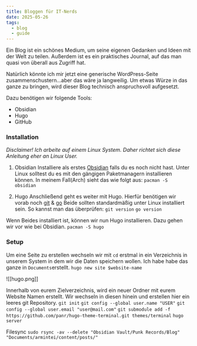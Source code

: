 ```yaml
---
title: Bloggen für IT-Nerds
date: 2025-05-26
tags:
  - blog
  - guide
---
```


Ein Blog ist ein schönes Medium, um seine eigenen Gedanken und Ideen mit der Welt zu teilen. Außerdem ist es ein praktisches Journal, auf das man quasi von überall aus Zugriff hat.

Natürlich könnte ich mir jetzt eine generische WordPress-Seite zusammenschustern...aber das wäre ja langweilig. Um etwas Würze in das ganze zu bringen, wird dieser Blog technisch anspruchsvoll aufgesetzt.

Dazu benötigen wir folgende Tools:

- Obsidian
- Hugo
- GitHub

### Installation
*Disclaimer! Ich arbeite auf einem Linux System. Daher richtet sich diese Anleitung eher an Linux User.* 
1. Obsidian
Installiere als erstes [Obsidian](https://obsidian.md/download) falls du es noch nicht hast.
Unter Linux solltest du es mit den gängigen Paketmanagern installieren können.
In meinem Fall(Arch) sieht das wie folgt aus:
`pacman -S obsidian`

2. Hugo
Anschließend geht es weiter mit Hugo. 
Hierfür benötigen wir vorab noch [git](https://git-scm.com/downloads) & [go](https://go.dev/)
Beide sollten standardmäßig unter Linux installiert sein. 
So kannst man das überprüfen:
`git version`
`go version`

Wenn Beides installiert ist, können wir nun Hugo installieren. Dazu gehen wir vor wie bei Obsidian.
`pacman -S hugo`

### Setup
Um eine Seite zu erstellen wechseln wir mit `cd` erstmal in ein Verzeichnis in unserem System in dem wir die Daten speichern wollen. Ich habe habe das ganze in `Documents`erstellt.
`hugo new site $website-name`

![[hugo.png]]

Innerhalb von eurem Zielverzeichnis, wird ein neuer Ordner mit eurem Website Namen erstellt. Wir wechseln in diesen hinein und erstellen hier ein leeres git Repository.
`git init`
`git config --global user.name "USER"`
`git config --global user.email "user@mail.com"`
`git submodule add -f https://github.com/panr/hugo-theme-terminal.git themes/terminal`
`hugo server`

Filesync
`sudo rsync -av --delete "Obsidian Vault/Punk Records/Blog" "Documents/armintei/content/posts/"`



 



